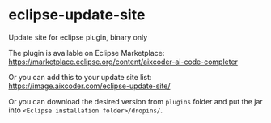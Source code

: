 # eclipse-update-site
Update site for eclipse plugin, binary only

The plugin is available on Eclipse Marketplace: https://marketplace.eclipse.org/content/aixcoder-ai-code-completer

Or you can add this to your update site list: https://image.aixcoder.com/eclipse-update-site/

Or you can download the desired version from `plugins` folder and put the jar into `<Eclipse installation folder>/dropins/`.
